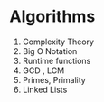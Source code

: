 # Algorithms

1) Complexity Theory
2) Big O Notation
3) Runtime functions
4) GCD , LCM
5) Primes, Primality
6) Linked Lists
